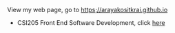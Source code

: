 View my web page, go to [https;//arayakositkrai.github.io](https://arayakositkrai.github.io)
<ul>
  <li>
    CSI205 Front End Software Development, click <a href ='https://arayakositkrai.github.io/_multipages'> here </a>
  </li>
</ul>
